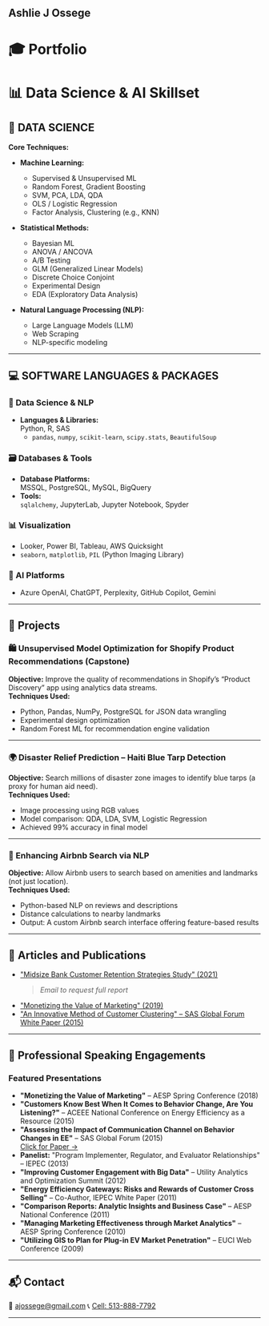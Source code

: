 ## Ashlie J Ossege
# 🎓 Portfolio

# 📊 Data Science & AI Skillset

## 🧠 DATA SCIENCE

**Core Techniques:**

- **Machine Learning:**  
  - Supervised & Unsupervised ML  
  - Random Forest, Gradient Boosting  
  - SVM, PCA, LDA, QDA  
  - OLS / Logistic Regression  
  - Factor Analysis, Clustering (e.g., KNN)  

- **Statistical Methods:**  
  - Bayesian ML  
  - ANOVA / ANCOVA  
  - A/B Testing  
  - GLM (Generalized Linear Models)  
  - Discrete Choice Conjoint  
  - Experimental Design  
  - EDA (Exploratory Data Analysis)

- **Natural Language Processing (NLP):**  
  - Large Language Models (LLM)  
  - Web Scraping  
  - NLP-specific modeling

---

## 💻 SOFTWARE LANGUAGES & PACKAGES

### 🧮 Data Science & NLP
- **Languages & Libraries:**  
  Python, R, SAS  
  - `pandas`, `numpy`, `scikit-learn`, `scipy.stats`, `BeautifulSoup`

### 🗃️ Databases & Tools
- **Database Platforms:**  
  MSSQL, PostgreSQL, MySQL, BigQuery  
- **Tools:**  
  `sqlalchemy`, JupyterLab, Jupyter Notebook, Spyder

### 📊 Visualization
- Looker, Power BI, Tableau, AWS Quicksight  
- `seaborn`, `matplotlib`, `PIL` (Python Imaging Library)

### 🤖 AI Platforms
- Azure OpenAI, ChatGPT, Perplexity, GitHub Copilot, Gemini


---

## 🚀 Projects

### 🛍️ Unsupervised Model Optimization for Shopify Product Recommendations (Capstone)
**Objective:** Improve the quality of recommendations in Shopify’s “Product Discovery” app using analytics data streams.  
**Techniques Used:**
- Python, Pandas, NumPy, PostgreSQL for JSON data wrangling  
- Experimental design optimization  
- Random Forest ML for recommendation engine validation  

---

### 🌍 Disaster Relief Prediction – Haiti Blue Tarp Detection
**Objective:** Search millions of disaster zone images to identify blue tarps (a proxy for human aid need).  
**Techniques Used:**
- Image processing using RGB values  
- Model comparison: QDA, LDA, SVM, Logistic Regression  
- Achieved 99% accuracy in final model  

---

### 🏡 Enhancing Airbnb Search via NLP
**Objective:** Allow Airbnb users to search based on amenities and landmarks (not just location).  
**Techniques Used:**
- Python-based NLP on reviews and descriptions  
- Distance calculations to nearby landmarks  
- Output: A custom Airbnb search interface offering feature-based results  

---

## 📰 Articles and Publications


- ["Midsize Bank Customer Retention Strategies Study" (2021)](https://blog.vyasystems.com/increase-mid-size-bank-customer-retention-research/)  
  > *Email to request full report*
- ["Monetizing the Value of Marketing" (2019)](https://www.linkedin.com/posts/activity-6534424912365449216-hYWq?utm_source=share&utm_medium=member_desktop&rcm=ACoAAASecfsB_ugUcYr5jKuVngDrYKeGyC1E6Xc)  
- ["An Innovative Method of Customer Clustering" – SAS Global Forum White Paper (2015)](https://support.sas.com/resources/papers/proceedings15/3439-2015.pdf)  

---

## 🎤 Professional Speaking Engagements

### Featured Presentations
- **"Monetizing the Value of Marketing"** – AESP Spring Conference (2018)  
- **"Customers Know Best When It Comes to Behavior Change, Are You Listening?"** – ACEEE National Conference on Energy Efficiency as a Resource (2015)  
- **"Assessing the Impact of Communication Channel on Behavior Changes in EE"** – SAS Global Forum (2015)  
  [Click for Paper →](https://support.sas.com/resources/papers/proceedings15/3401-2015.pdf)  
- **Panelist:** "Program Implementer, Regulator, and Evaluator Relationships" – IEPEC (2013)  
- **"Improving Customer Engagement with Big Data"** – Utility Analytics and Optimization Summit (2012)  
- **"Energy Efficiency Gateways: Risks and Rewards of Customer Cross Selling"** – Co-Author, IEPEC White Paper (2011)  
- **"Comparison Reports: Analytic Insights and Business Case"** – AESP National Conference (2011)  
- **"Managing Marketing Effectiveness through Market Analytics"** – AESP Spring Conference (2010)  
- **"Utilizing GIS to Plan for Plug-in EV Market Penetration"** – EUCI Web Conference (2009)  

---

## 📬 Contact

📧 ajossege@gmail.com
📞 [Cell: 513-888-7792](tel:5138887792)


---





